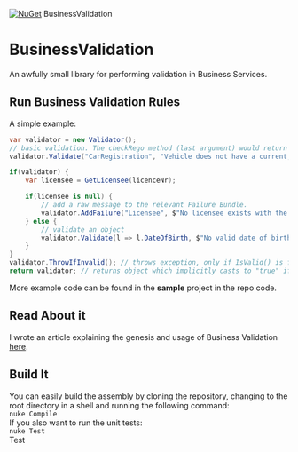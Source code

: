 [![NuGet](https://img.shields.io/nuget/v/BusinessValidation.svg?style=flat-square)](https://www.nuget.org/packages/BusinessValidation/) BusinessValidation  

# BusinessValidation
An awfully small library for performing validation in Business Services.

## Run Business Validation Rules
A simple example:
```csharp
var validator = new Validator();
// basic validation. The checkRego method (last argument) would return a Boolean.
validator.Validate("CarRegistration", "Vehicle does not have a current, valid registration", checkRego(someVehicle));

if(validator) {
    var licensee = GetLicensee(licenceNr);

    if(licensee is null) {
        // add a raw message to the relevant Failure Bundle.
        validator.AddFailure("Licensee", $"No licensee exists with the licence number {licenceNr}.");
    } else {
        // validate an object
        validator.Validate(l => l.DateOfBirth, $"No valid date of birth is stored for the licensee with licence number {licenceNr}", licensee, l => l.DateOfBirth > DateTime.MinValue);
    }    
}    
validator.ThrowIfInvalid(); // throws exception, only if IsValid() is false, which wraps the Validation Failures dictionary.
return validator; // returns object which implicitly casts to "true" if valid. 
```
More example code can be found in the **sample** project in the repo code.
## Read About it
I wrote an article explaining the genesis and usage of Business Validation [here](https://medium.com/p/ef161bf5e3b9).

## Build It
You can easily build the assembly by cloning the repository, changing to the root directory in a shell and running the following command:    
`nuke Compile`  
If you also want to run the unit tests:  
`nuke Test`  
Test
